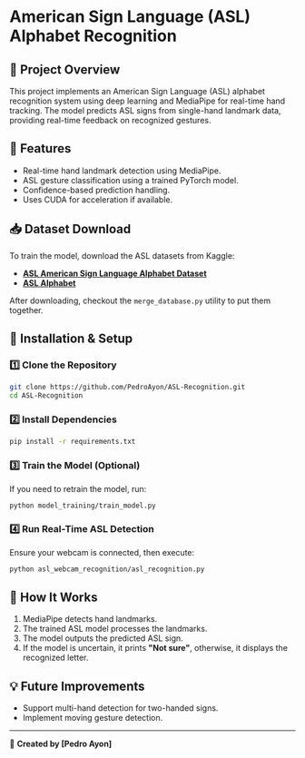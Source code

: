 # American Sign Language (ASL) Alphabet Recognition

## 📌 Project Overview
This project implements an American Sign Language (ASL) alphabet recognition system using deep learning and MediaPipe for real-time hand tracking. The model predicts ASL signs from single-hand landmark data, providing real-time feedback on recognized gestures.

## 🚀 Features
- Real-time hand landmark detection using MediaPipe.
- ASL gesture classification using a trained PyTorch model.
- Confidence-based prediction handling.
- Uses CUDA for acceleration if available.

## 📥 Dataset Download
To train the model, download the ASL datasets from Kaggle:
- **[ASL American Sign Language Alphabet Dataset](https://www.kaggle.com/datasets/debashishsau/aslamerican-sign-language-aplhabet-dataset)**
- **[ASL Alphabet](https://www.kaggle.com/datasets/grassknoted/asl-alphabet)**

After downloading, checkout the `merge_database.py` utility to put them together.

## 🔧 Installation & Setup
### 1️⃣ Clone the Repository
```sh
git clone https://github.com/PedroAyon/ASL-Recognition.git
cd ASL-Recognition
```

### 2️⃣ Install Dependencies
```sh
pip install -r requirements.txt
```

### 3️⃣ Train the Model (Optional)
If you need to retrain the model, run:
```sh
python model_training/train_model.py
```

### 4️⃣ Run Real-Time ASL Detection
Ensure your webcam is connected, then execute:
```sh
python asl_webcam_recognition/asl_recognition.py
```

## 🎯 How It Works
1. MediaPipe detects hand landmarks.
2. The trained ASL model processes the landmarks.
3. The model outputs the predicted ASL sign.
4. If the model is uncertain, it prints **"Not sure"**, otherwise, it displays the recognized letter.

## 💡 Future Improvements
- Support multi-hand detection for two-handed signs.
- Implement moving gesture detection.

---
👋 **Created by [Pedro Ayon]**

